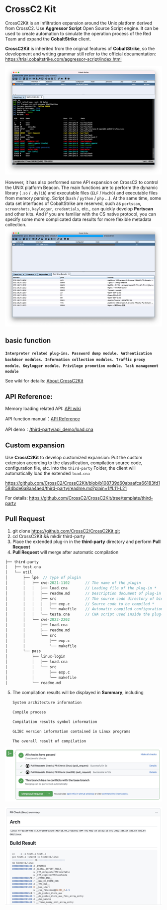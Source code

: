 # CrossC2 Kit

CrossC2Kit is an infiltration expansion around the Unix platform derived from CrossC2. Use **Aggressor Script** Open Source Script engine. It can be used to create automation to simulate the operation process of the Red Team and expand the **CobaltStrike** client.

**CrossC2Kit** is inherited from the original features of **CobaltStrike**, so the development and writing grammar still refer to the official documentation: https://trial.cobaltstrike.com/aggressor-script/index.html


![](media/16295280892271/16295284817531.jpg)

However, it has also performed some API expansion on CrossC2 to control the UNIX platform Beacon. The main functions are to perform the dynamic library (`.so` / `.dylib`) and executable files (`ELF` / `MachO`) and executable files from memory parsing. Script (`bash` / `python` / `php` ...). At the same time, some data set interfaces of CobaltStrike are reserved, such as
`portscan`, `screenshots`, `keylogger`, `credentials`, etc., can quickly develop **Portscan** and other kits. And if you are familiar with the CS native protocol, you can specify some more complicated data results for more flexible metadata collection.
![](media/15854585486601/15854593957704.jpg)

## basic function

**`Interpreter related plug-ins`**、**`Password dump module`**、**`Authentication backdoor modules`**、**`Information collection modules`**、**`Traffic proxy module`**、**`Keylogger module`**、**`Privilege promotion module`**、**`Task management module`**

See wiki for details: [About CrossC2Kit](https://github.com/CrossC2/CrossC2Kit/wiki/About-CrossC2-Kit)

## API Reference: 

Memory loading related API: [API wiki](https://gloxec.github.io/CrossC2/zh_cn/api)

API function manual：[API Reference](https://github.com/CrossC2/CrossC2Kit/wiki/API-Reference)

API demo：[/third-party/api_demo/load.cna](https://github.com/CrossC2/CrossC2Kit/blob/e5bcf1a60a829c80bf7cc139841c6ccac968a43b/third-party/api_demo/load.cna)

## Custom expansion

Use **CrossC2Kit** to develop customized expansion:
Put the custom extension according to the classification, compilation source code, configuration file, etc. into the `third-party` Folder, the client will automatically load the extended `load.cna`

https://github.com/CrossC2/CrossC2Kit/blob/b108739d60abaafca66183fd1584bde6a8aa4aed/third-party/readme.md?plain=1#L11-L21

For details: https://github.com/CrossC2/CrossC2Kit/tree/template/third-party


## Pull Request

1. git clone https://github.com/CrossC2/CrossC2Kit.git
2. cd CrossC2Kit && mkdir third-party
3. Place the extended plug-in in the **third-party** directory and perform **Pull Request**
4. **Pull Request** will merge after automatic compilation




```c
├── third-party
│   ├── test.cna
│   └── util
│       ├── lpe  // Type of plugin
│       │   ├── cve-2021-1102       // The name of the plugin
│       │   │   ├── load.cna        // Loading file of the plug-in *
│       │   │   ├── readme.md       // Description document of plug-in
│       │   │   ├── src             // The source code directory of binary components in the plugin
│       │   │   │   ├── exp.c       // Source code to be compiled *
│       │   │   │   └── makefile    // Automatic compiled configuration file *
│       │   │   └── testa.cna       // CNA script used inside the plug-in
│       │   └── cve-2022-2202
│       │       ├── load.cna
│       │       ├── readme.md
│       │       └── src
│       │           ├── exp.c
│       │           └── makefile
│       └── pass
│           ├── linux-login
│           │   ├── load.cna
│           │   └── src
│           │       ├── exp.c
│           │       └── makefile
│           └── readme.md
```

5. The compilation results will be displayed in **Summary**, including
    
    `System architecture information`
    
    `Compile process`
    
    `Compilation results symbol information`
    
    `GLIBC version information contained in Linux programs`
    
    `The overall result of compilation` 
    
![](media/16295280892271/16547563992094.jpg)

![](media/16295280892271/16547565084907.jpg)


